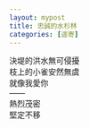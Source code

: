 ```yaml
---
layout: mypost
title: 忠誠的水杉林
categories: [遥寄]
---
```


決堤的洪水無可侵擾    
枝上的小雀安然無虞    
就像我愛你    
——    
熱烈茂密    
堅定不移    